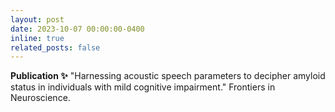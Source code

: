 ```yaml
---
layout: post
date: 2023-10-07 00:00:00-0400
inline: true
related_posts: false
---
```



__Publication :sparkles:__ "Harnessing acoustic speech parameters to decipher amyloid status in individuals with mild cognitive impairment." Frontiers in Neuroscience.